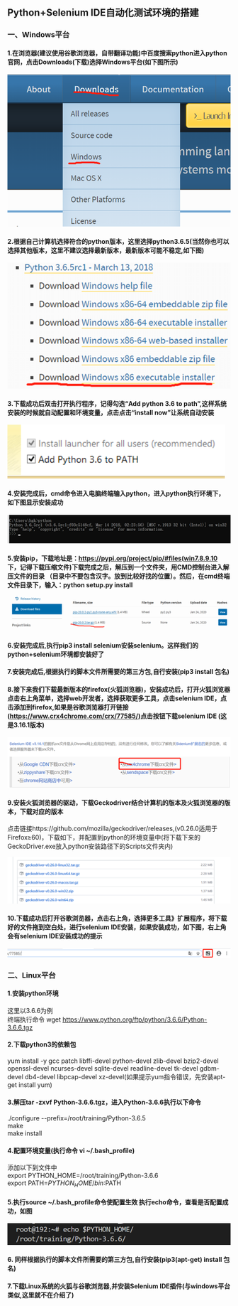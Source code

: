 ## Python+Selenium IDE自动化测试环境的搭建
### 一、Windows平台
#### 1.在浏览器(建议使用谷歌浏览器，自带翻译功能)中百度搜索python进入python官网，点击Downloads(下载)选择Windows平台(如下图所示)  
![avatar](./static/python.jpg )  
#### 2.根据自己计算机选择符合的python版本，这里选择python3.6.5(当然你也可以选择其他版本，这里不建议选择最新版本，最新版本可能不稳定,如下图)  
![avatar](./static/down.jpg )  
#### 3.下载成功后双击打开执行程序，记得勾选“Add python 3.6 to path”,这样系统安装的时候就自动配置和环境变量，点击点击“install now”让系统自动安装  
![avatar](./static/add.jpg )  
#### 4.安装完成后，cmd命令进入电脑终端输入python，进入python执行环境下，如下图显示安装成功  
![avatar](./static/1582523813(1).jpg )  
#### 5.安装pip，下载地址是：https://pypi.org/project/pip/#files(win7.8.9.10 下，记得下载压缩文件)下载完成之后，解压到一个文件夹，用CMD控制台进入解压文件的目录 （目录中不要包含汉字。放到比较好找的位置）。然后，在cmd终端文件目录下，输入：python setup.py install  
![avatar](./static/1582523898.jpg )  
#### 6.安装完成后,执行pip3 install selenium安装selenium。这样我们的python+selenium环境都安装好了
#### 7.安装完成后,根据执行的脚本文件所需要的第三方包,自行安装(pip3 install 包名)
#### 8.接下来我们下载最新版本的firefox(火狐浏览器)，安装成功后，打开火狐浏览器点击右上角菜单，选择web开发者，选择获取更多工具，点击selenium IDE，点击添加到firefox,如果是谷歌浏览器打开链接 (https://www.crx4chrome.com/crx/77585/)点击按钮下载selenium IDE (这是3.16.1版本)  

![avatar](./static/chajian.jpg )   
#### 9.安装火狐浏览器的驱动，下载Geckodriver结合计算机的版本及火狐浏览器的版本，下载对应的版本  
点击链接https://github.com/mozilla/geckodriver/releases,(v0.26.0适用于Firefox≥60)，下载如下，并配置到python的环境变量中(将下载下来的GeckoDriver.exe放入python安装路径下的Scripts文件夹内) 

![avatar](./static/qudong.jpg )  
#### 10.下载成功后打开谷歌浏览器，点击右上角，选择更多工具》扩展程序，将下载好的文件拖到空白处，进行selenium IDE安装，如果安装成功，如下图，右上角会有selenium IDE安装成功的提示  

![avatar](./static/xianshi.jpg )  

### 二、Linux平台
#### 1.安装python环境
这里以3.6.6为例  
终端执行命令 wget https://www.python.org/ftp/python/3.6.6/Python-3.6.6.tgz
#### 2.下载python3的依赖包
  yum install -y gcc patch libffi-devel python-devel  zlib-devel bzip2-devel openssl-devel ncurses-devel sqlite-devel readline-devel tk-devel gdbm-devel db4-devel libpcap-devel xz-devel(如果提示yum指令错误，先安装apt-get install yum)
#### 3.解压tar -zxvf Python-3.6.6.tgz，进入Python-3.6.6执行以下命令  
./configure --prefix=/root/training/Python-3.6.5  
make  
make install
#### 4.配置环境变量(执行命令 vi ~/.bash_profile) 
添加以下到文件中   
export PYTHON_HOME=/root/training/Python-3.6.6  
export PATH=$PYTHON_HOME/bin:$PATH  
#### 5.执行source ~/.bash_profile命令使配置生效 执行echo命令，查看是否配置成功，如图  
![avatar](./static/linux.jpg ) 
#### 6. 同样根据执行的脚本文件所需要的第三方包,自行安装(pip3(apt-get) install 包名)
#### 7.下载Linux系统的火狐与谷歌浏览器,并安装Selenium IDE插件(与windows平台类似,这里就不在介绍了)







